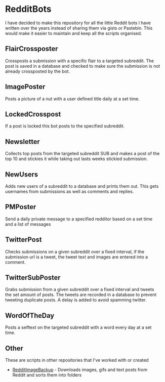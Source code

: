 # RedditBots

I have decided to make this repository for all the little Reddit bots I have written over the years instead of sharing them via gists or Pastebin. This would make it easier to maintain and keep all the scripts organised.

## FlairCrossposter
Crossposts a submission with a specific flair to a targeted subreddit. The post is saved in a database and checked to make sure the submission is not already crossposted by the bot.

## ImagePoster
Posts a picture of a nut with a user defined title daily at a set time.

## LockedCrosspost
If a post is locked this bot posts to the specified subreddit.

## Newsletter
Collects top posts from the targeted subreddit SUB and makes a post of the top 10 and stickies it while taking out lasts weeks stickied submission.

## NewUsers
Adds new users of a subreddit to a database and prints them out. This gets usernames from submissions as well as comments and replies.

## PMPoster
Send a daily private message to a specified redditor based on a set time and a list of messages

## TwitterPost
Checks submissions on a given subreddit over a fixed interval, if
the submission url is a tweet, the tweet text and images are
entered into a comment.

## TwitterSubPoster
Grabs submission from a given subreddit over a fixed interval and tweets the
set amount of posts. The tweets are recorded in a database to prevent
tweeting duplicate posts. A delay is added to avoid spamming twitter.

## WordOfTheDay
Posts a selftext on the targeted subreddit with a word every day at a set time.

## Other
These are scripts in other repositories that I've worked with or created

- [RedditImageBackup](https://github.com/LameLemon/RedditImageBackup) - Downloads images, gifs and text posts from Reddit and sorts them into folders

